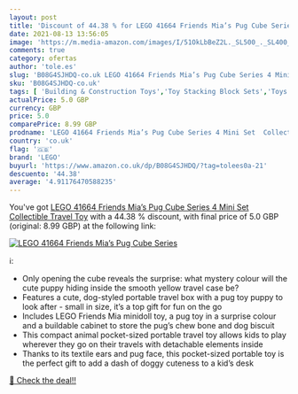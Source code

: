 ```yaml
---
layout: post
title: 'Discount of 44.38 % for LEGO 41664 Friends Mia’s Pug Cube Series'
date: 2021-08-13 13:56:05
image: 'https://m.media-amazon.com/images/I/51OkLbBeZ2L._SL500_._SL400_.jpg'
comments: true
category: ofertas
author: 'tole.es'
slug: 'B08G4SJHDQ-co.uk LEGO 41664 Friends Mia’s Pug Cube Series 4 Mini Set...'
sku: 'B08G4SJHDQ-co.uk'
tags: [ 'Building & Construction Toys','Toy Stacking Block Sets','Toys & Games','Toys Store','lego', ]
actualPrice: 5.0 GBP
currency: GBP
price: 5.0
comparePrice: 8.99 GBP
prodname: 'LEGO 41664 Friends Mia’s Pug Cube Series 4 Mini Set  Collectible Travel Toy'
country: 'co.uk'
flag: '🇬🇧'
brand: 'LEGO'
buyurl: 'https://www.amazon.co.uk/dp/B08G4SJHDQ/?tag=tolees0a-21'
descuento: '44.38'
average: '4.91176470588235'
---
```


You've got [LEGO 41664 Friends Mia’s Pug Cube Series 4 Mini Set  Collectible Travel Toy](https://www.amazon.co.uk/dp/B08G4SJHDQ/?tag=tolees0a-21) with a  44.38 % discount, with final price of 5.0 GBP (original: 8.99 GBP) at the following link:

[![LEGO 41664 Friends Mia’s Pug Cube Series](https://m.media-amazon.com/images/I/51OkLbBeZ2L._SL500_._SL400_.jpg)](https://www.amazon.co.uk/dp/B08G4SJHDQ/?tag=tolees0a-21)

ℹ️:

- Only opening the cube reveals the surprise: what mystery colour will the cute puppy hiding inside the smooth yellow travel case be?
- Features a cute, dog-styled portable travel box with a pug toy puppy to look after - small in size, it’s a top gift for fun on the go
- Includes LEGO Friends Mia minidoll toy, a pug toy in a surprise colour and a buildable cabinet to store the pug’s chew bone and dog biscuit
- This compact animal pocket-sized portable travel toy allows kids to play wherever they go on their travels with detachable elements inside
- Thanks to its textile ears and pug face, this pocket-sized portable toy is the perfect gift to add a dash of doggy cuteness to a kid’s desk

[🛒 Check the deal!!](https://www.amazon.co.uk/dp/B08G4SJHDQ/?tag=tolees0a-21)
